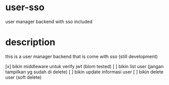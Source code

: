 # user-sso
user manager backend with sso included

# description
this is a user manager backend that is come with sso (still development)

[x] bikin middleware untuk verify jwt (blom tested)
[ ] bikin list user (jangan tampilkan yg sudah di delete)
[ ] bikin update informasi user
[ ] bikin delete user (soft delete)